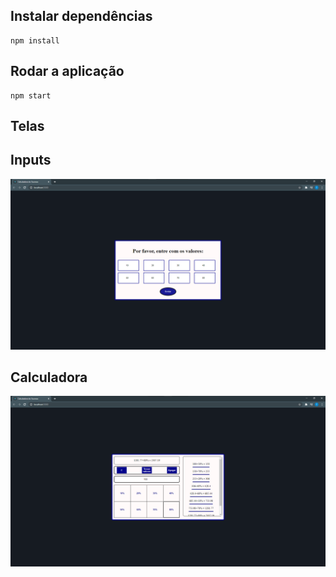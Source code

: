 ## Instalar dependências

```
npm install
```

## Rodar a aplicação
```
npm start
```

## Telas

## Inputs
<!-- <img alt="inputs"  scr="input.png" > -->
![inputs](./pngs/input.png)
## Calculadora
![calculadora](./pngs/exemploCalculos.png)



